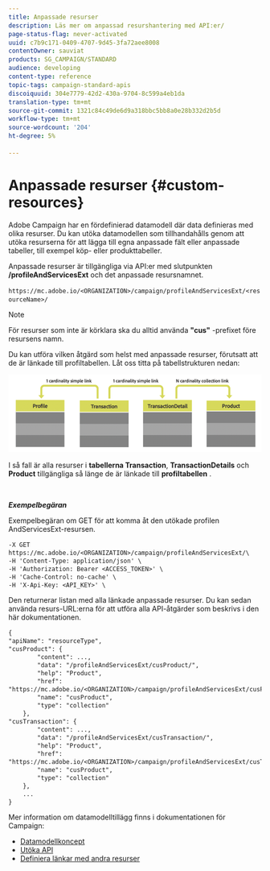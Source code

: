 ```yaml
---
title: Anpassade resurser
description: Läs mer om anpassad resurshantering med API:er/
page-status-flag: never-activated
uuid: c7b9c171-0409-4707-9d45-3fa72aee8008
contentOwner: sauviat
products: SG_CAMPAIGN/STANDARD
audience: developing
content-type: reference
topic-tags: campaign-standard-apis
discoiquuid: 304e7779-42d2-430a-9704-8c599a4eb1da
translation-type: tm+mt
source-git-commit: 1321c84c49de6d9a318bbc5bb8a0e28b332d2b5d
workflow-type: tm+mt
source-wordcount: '204'
ht-degree: 5%

---
```



# Anpassade resurser {#custom-resources}

Adobe Campaign har en fördefinierad datamodell där data definieras med olika resurser. Du kan utöka datamodellen som tillhandahålls genom att utöka resurserna för att lägga till egna anpassade fält eller anpassade tabeller, till exempel köp- eller produkttabeller.

Anpassade resurser är tillgängliga via API:er med slutpunkten **/profileAndServicesExt** och det anpassade resursnamnet.

`https://mc.adobe.io/<ORGANIZATION>/campaign/profileAndServicesExt/<resourceName>/`

>[!NOTE]
>
>För resurser som inte är körklara ska du alltid använda <b>&quot;cus&quot;</b> -prefixet före resursens namn.

Du kan utföra vilken åtgärd som helst med anpassade resurser, förutsatt att de är länkade till profiltabellen. Låt oss titta på tabellstrukturen nedan:

![alt-text](assets/cusresources.png)

I så fall är alla resurser i **tabellerna Transaction**, **TransactionDetails** och **Product** tillgängliga så länge de är länkade till **profiltabellen** .

<br/>

***Exempelbegäran***

Exempelbegäran om GET för att komma åt den utökade profilen AndServicesExt-resursen.

```
-X GET https://mc.adobe.io/<ORGANIZATION>/campaign/profileAndServicesExt/\
-H 'Content-Type: application/json' \
-H 'Authorization: Bearer <ACCESS_TOKEN>' \
-H 'Cache-Control: no-cache' \
-H 'X-Api-Key: <API_KEY>' \
```

Den returnerar listan med alla länkade anpassade resurser. Du kan sedan använda resurs-URL:erna för att utföra alla API-åtgärder som beskrivs i den här dokumentationen.

```
{
"apiName": "resourceType",
"cusProduct": {
        "content": ...,
        "data": "/profileAndServicesExt/cusProduct/",
        "help": "Product",
        "href": "https://mc.adobe.io/<ORGANIZATION>/campaign/profileAndServicesExt/cusProduct/metadata",
        "name": "cusProduct",
        "type": "collection"
    },
"cusTransaction": {
        "content": ...,
        "data": "/profileAndServicesExt/cusTransaction/",
        "help": "Product",
        "href": "https://mc.adobe.io/<ORGANIZATION>/campaign/profileAndServicesExt/cusTransaction/metadata",
        "name": "cusProduct",
        "type": "collection"
    },
    ...
}
```

Mer information om datamodelltillägg finns i dokumentationen för Campaign:

* [Datamodellkoncept](../../developing/using/data-model-concepts.md)
* [Utöka API](../../developing/using/about-extending-the-api.md)
* [Definiera länkar med andra resurser](https://helpx.adobe.com/campaign/standard/developing/using/configuring-the-resource-s-data-structure.html#defining-links-with-other-resources)

